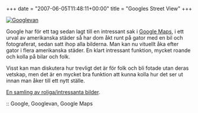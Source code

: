 +++
date = "2007-06-05T11:48:11+00:00"
title = "Googles Street View"
+++

<div class="left">
  <a href="http://maps.google.com/maps?f=q&#038;hl=en&#038;q=1073+howard+street,+san+francisco&#038;sll=37.782587,-122.406428&#038;sspn=0.01043,0.020578&#038;ie=UTF8&#038;om=0&#038;layer=c&#038;cbll=37.77851,-122.408706&#038;cbp=1,138.447128246835,0.554118716595338,3&#038;ll=37.782333,-122.408295&#038;spn=0.011956,0.020084&#038;z=16"><img src='/images/2007/06/googlevan-150x150.png' alt='Googlevan' /></a>
</div>

Google har för ett tag sedan lagt till en intressant sak i [Google Maps][1], i ett urval av amerikanska städer så har dom åkt runt på gator med en bil och fotograferat, sedan satt ihop alla bilderna. Man kan nu vituellt åka efter gator i flera amerikanska städer. En klart intressant funktion, mycket roande och kolla på bilar och folk.

Visst kan man diskutera hur trevligt det är för folk och bli fotade utan deras vetskap, men det är en mycket bra funktion att kunna kolla hur det ser ut innan man åker till ett nytt ställe.

[En samling av roliga/intressanta bilder][2].

:: Google, Googlevan, Google Maps

<small></small>

 [1]: http://maps.google.com
 [2]: http://blog.wired.com/27bstroke6/2007/05/request_for_urb.html
